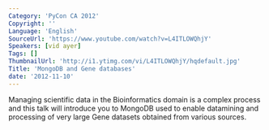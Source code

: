 ```yaml
---
Category: 'PyCon CA 2012'
Copyright: ''
Language: 'English'
SourceUrl: 'https://www.youtube.com/watch?v=L4ITLOWQhjY'
Speakers: [vid ayer]
Tags: []
ThumbnailUrl: 'http://i1.ytimg.com/vi/L4ITLOWQhjY/hqdefault.jpg'
Title: 'MongoDB and Gene databases'
date: '2012-11-10'
---
```

Managing scientific data in the Bioinformatics domain is a complex process and
this talk will introduce you to MongoDB used to enable datamining and
processing of very large Gene datasets obtained from various sources.
